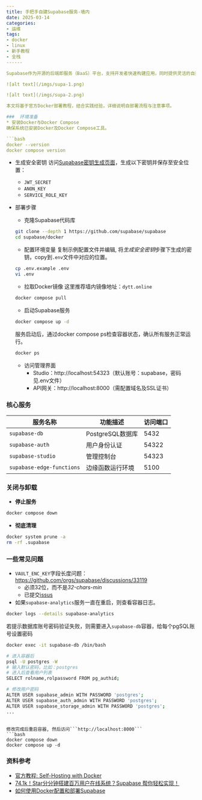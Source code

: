 ```yaml
---
title: 手把手自建Supabase服务-墙内
date: 2025-03-14
categories: 
- 运维
tags:
- docker
- linux
- 新手教程
- 全栈
------

Supabase作为开源的后端即服务（BaaS）平台，支持开发者快速构建应用，同时提供灵活的自建部署选项。

![alt text](/imgs/supa-1.png)

![alt text](/imgs/supa-2.png)

本文将基于官方Docker部署教程，结合实践经验，详细说明自部署流程与注意事项。

###  环境准备
* 安装Docker与Docker Compose
确保系统已安装Docker及Docker Compose工具。

```bash
docker --version
docker compose version
```

* 生成安全密钥
访问[Supabase密钥生成页面](https://supabase.com/docs/guides/self-hosting/docker#securing-your-services)，生成以下密钥并保存至安全位置：
  * `JWT_SECRET`
  * `ANON_KEY`
  * `SERVICE_ROLE_KEY`

* 部署步骤
  * 克隆Supabase代码库
  ```bash
  git clone --depth 1 https://github.com/supabase/supabase
  cd supabase/docker
  ```
  * 配置环境变量
  复制示例配置文件并编辑, 将*生成安全密钥*步骤下生成的密钥，copy到```.env```文件中对应的位置。
  ```bash
  cp .env.example .env
  vi .env
  ```
  * 拉取Docker镜像
  这里推荐墙内镜像地址：```dytt.online```
  ```bash
  docker compose pull
  ```
  * ​启动Supabase服务
  ```bash
  docker compose up -d
  ```
  服务启动后，通过docker compose ps检查容器状态，确认所有服务正常运行。
  ```bash
  docker ps
  ```
  * ​访问管理界面
    * ​Studio：http://localhost:54323（默认账号：supabase，密码见.env文件）
    * ​API网关：http://localhost:8000（需配置域名及SSL证书）

### 核心服务
| 服务名称       | 功能描述                          | 访问端口  |
|----------------|-----------------------------------|-----------|
| `supabase-db`  | PostgreSQL数据库                  | 5432      |
| `supabase-auth`| 用户身份认证                      | 54322     |
| `supabase-studio`| 管理控制台                        | 54323     |
| `supabase-edge-functions`| 边缘函数运行环境    | 5100      |

### 关闭与卸载
  * **停止服务**  
   ```bash
   docker compose down
   ```

  * **彻底清理**  
   ```bash
   docker system prune -a
   rm -rf .supabase
   ```

### 一些常见问题
* ```VAULT_ENC_KEY```字段长度问题：https://github.com/orgs/supabase/discussions/33119
  * 必须32位，而不是*32-chars-min*
  * 已提交[issus](https://github.com/supabase/supabase/pull/34171)
* 如果```supabase-analytics```服务一直在重启，则查看容器日志。
```bash
docker logs --details supabase-analytics
```
若提示数据库账号密码验证失败，则需要进入```supabase-db```容器，给每个pgSQL账号设置密码
```bash
docker exec -it supabase-db /bin/bash

# 进入容器后
psql -U postgres -W
# 输入默认密码，比如：postgres
# 进入后查看用户列表
SELECT rolname,rolpassword FROM pg_authid;

# 修改用户密码
ALTER USER supabase_admin WITH PASSWORD 'postgres';
ALTER USER supabase_auth_admin WITH PASSWORD 'postgres';
ALTER USER supabase_storage_admin WITH PASSWORD 'postgres';
...
```


```

修改完成后重启容器, 然后访问```http://localhost:8000```
```bash
docker compose down
docker compose up -d

```

### 资料参考
* [官方教程: Self-Hosting with Docker](https://supabase.com/docs/guides/self-hosting/docker)
* [74.1k！Star分分钟搭建百万用户在线系统？Supabase 帮你轻松实现！](https://mp.weixin.qq.com/s?__biz=MzA5NzQ4ODk0Mw==&mid=2652792964&idx=1&sn=d77201f78aaa3ae37542ea58070be3a7&chksm=8acb570a22284b6247f04c9a4325b2595ad0f2703cad7adff0bf4e9bef8da907a14d8a737097#rd)
* [如何使用Docker配置和部署Supabase](https://mp.weixin.qq.com/s?__biz=MzkxNzI1Nzg1Mw==&mid=2247485423&idx=1&sn=cd58354508c616f45466d48b86b09905&chksm=c026efa73e1477dc4ebc78a89f462b3c61f6edb899cbf9d06b751eb42e1ea93d4c92fb23a0aa#rd)